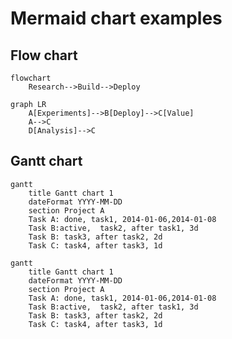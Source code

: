# Mermaid chart examples

## Flow chart
```mermaid
flowchart 
    Research-->Build-->Deploy
```

```mermaid
graph LR
    A[Experiments]-->B[Deploy]-->C[Value]
    A-->C
    D[Analysis]-->C
```

## Gantt chart
```mermaid
gantt
    title Gantt chart 1
    dateFormat YYYY-MM-DD
    section Project A
    Task A: done, task1, 2014-01-06,2014-01-08
    Task B:active,  task2, after task1, 3d
    Task B: task3, after task2, 2d
    Task C: task4, after task3, 1d
```

```mermaid
gantt
    title Gantt chart 1
    dateFormat YYYY-MM-DD
    section Project A
    Task A: done, task1, 2014-01-06,2014-01-08
    Task B:active,  task2, after task1, 3d
    Task B: task3, after task2, 2d
    Task C: task4, after task3, 1d
```